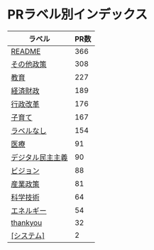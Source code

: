 # PRラベル別インデックス

| ラベル | PR数 |
|--------|------|
| [README](label_README.md) | 366 |
| [その他政策](label_その他政策.md) | 308 |
| [教育](label_教育.md) | 227 |
| [経済財政](label_経済財政.md) | 189 |
| [行政改革](label_行政改革.md) | 176 |
| [子育て](label_子育て.md) | 167 |
| [ラベルなし](label_ラベルなし.md) | 154 |
| [医療](label_医療.md) | 91 |
| [デジタル民主主義](label_デジタル民主主義.md) | 90 |
| [ビジョン](label_ビジョン.md) | 88 |
| [産業政策](label_産業政策.md) | 81 |
| [科学技術](label_科学技術.md) | 64 |
| [エネルギー](label_エネルギー.md) | 54 |
| [thankyou](label_thankyou.md) | 32 |
| [[システム]](label_[システム].md) | 2 |
